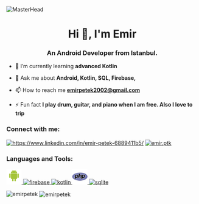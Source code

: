 ![MasterHead](https://www.simplilearn.com/ice9/free_resources_article_thumb/How_to_Become_an_Android_Developer.jpg)

<h1 align="center">Hi 👋, I'm Emir</h1>
<h3 align="center">An Android Developer from Istanbul.</h3>

- 🌱 I’m currently learning **advanced Kotlin**

- 💬 Ask me about **Android, Kotlin, SQL, Firebase,**

- 📫 How to reach me **emirpetek2002@gmail.com**

- ⚡ Fun fact **I play drum, guitar, and piano when I am free. Also I love to trip**

<h3 align="left">Connect with me:</h3>
<p align="left">
<a href="https://linkedin.com/in/https://www.linkedin.com/in/emir-petek-6889411b5/" target="blank"><img align="center" src="https://raw.githubusercontent.com/rahuldkjain/github-profile-readme-generator/master/src/images/icons/Social/linked-in-alt.svg" alt="https://www.linkedin.com/in/emir-petek-6889411b5/" height="30" width="40" /></a>
<a href="https://instagram.com/emir.ptk" target="blank"><img align="center" src="https://raw.githubusercontent.com/rahuldkjain/github-profile-readme-generator/master/src/images/icons/Social/instagram.svg" alt="emir.ptk" height="30" width="40" /></a>
</p>

<h3 align="left">Languages and Tools:</h3>
<p align="left"> <a href="https://developer.android.com" target="_blank" rel="noreferrer"> <img src="https://raw.githubusercontent.com/devicons/devicon/master/icons/android/android-original-wordmark.svg" alt="android" width="40" height="40"/> </a> <a href="https://firebase.google.com/" target="_blank" rel="noreferrer"> <img src="https://www.vectorlogo.zone/logos/firebase/firebase-icon.svg" alt="firebase" width="40" height="40"/> </a> <a href="https://kotlinlang.org" target="_blank" rel="noreferrer"> <img src="https://www.vectorlogo.zone/logos/kotlinlang/kotlinlang-icon.svg" alt="kotlin" width="40" height="40"/> </a> <a href="https://www.php.net" target="_blank" rel="noreferrer"> <img src="https://raw.githubusercontent.com/devicons/devicon/master/icons/php/php-original.svg" alt="php" width="40" height="40"/> </a> <a href="https://www.sqlite.org/" target="_blank" rel="noreferrer"> <img src="https://www.vectorlogo.zone/logos/sqlite/sqlite-icon.svg" alt="sqlite" width="40" height="40"/> </a> </p>

<p><img align="left" src="https://github-readme-stats.vercel.app/api/top-langs?username=emirpetek&show_icons=true&locale=en&layout=compact" alt="emirpetek" /></p>

<p>&nbsp;<img align="center" src="https://github-readme-stats.vercel.app/api?username=emirpetek&show_icons=true&locale=en" alt="emirpetek" /></p>
